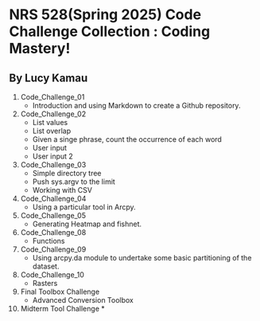 # NRS 528(Spring 2025) Code Challenge Collection : Coding Mastery!

## By Lucy Kamau
1. Code_Challenge_01
   * Introduction and using Markdown to create a Github repository.
2. Code_Challenge_02
   * List values
   * List overlap
   * Given a singe phrase, count the occurrence of each word
   * User input
   * User input 2
3. Code_Challenge_03
   * Simple directory tree
   * Push sys.argv to the limit
   * Working with CSV
4. Code_Challenge_04
   * Using a particular tool in Arcpy. 
5. Code_Challenge_05
   * Generating Heatmap and fishnet.
6. Code_Challenge_08
   * Functions
7. Code_Challenge_09
   * Using arcpy.da module to undertake some basic partitioning of the dataset.
8. Code_Challenge_10
   * Rasters
9. Final Toolbox Challenge
   * Advanced Conversion Toolbox
10. Midterm Tool Challenge
    * 

